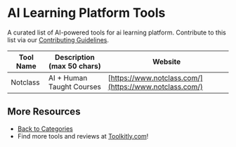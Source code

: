 # AI Learning Platform Tools

A curated list of AI-powered tools for ai learning platform. Contribute to this list via our [Contributing Guidelines](../CONTRIBUTING.md).

| Tool Name | Description (max 50 chars) | Website |
|-----------|----------------------------|---------|
| Notclass | AI + Human Taught Courses | [https://www.notclass.com/](https://www.notclass.com/) |

## More Resources
- [Back to Categories](https://github.com/ToolkitlyAI/awesome-ai-tools/blob/master/README.md)
- Find more tools and reviews at [Toolkitly.com](https://toolkitly.com)!
